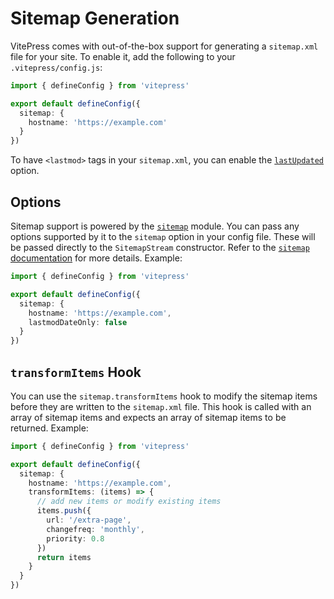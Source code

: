 # Sitemap Generation

VitePress comes with out-of-the-box support for generating a `sitemap.xml` file for your site. To enable it, add the following to your `.vitepress/config.js`:

```ts
import { defineConfig } from 'vitepress'

export default defineConfig({
  sitemap: {
    hostname: 'https://example.com'
  }
})
```

To have `<lastmod>` tags in your `sitemap.xml`, you can enable the [`lastUpdated`](../reference/default-theme-last-updated) option.

## Options

Sitemap support is powered by the [`sitemap`](https://www.npmjs.com/package/sitemap) module. You can pass any options supported by it to the `sitemap` option in your config file. These will be passed directly to the `SitemapStream` constructor. Refer to the [`sitemap` documentation](https://www.npmjs.com/package/sitemap#options-you-can-pass) for more details. Example:

```ts
import { defineConfig } from 'vitepress'

export default defineConfig({
  sitemap: {
    hostname: 'https://example.com',
    lastmodDateOnly: false
  }
})
```

## `transformItems` Hook

You can use the `sitemap.transformItems` hook to modify the sitemap items before they are written to the `sitemap.xml` file. This hook is called with an array of sitemap items and expects an array of sitemap items to be returned. Example:

```ts
import { defineConfig } from 'vitepress'

export default defineConfig({
  sitemap: {
    hostname: 'https://example.com',
    transformItems: (items) => {
      // add new items or modify existing items
      items.push({
        url: '/extra-page',
        changefreq: 'monthly',
        priority: 0.8
      })
      return items
    }
  }
})
```
